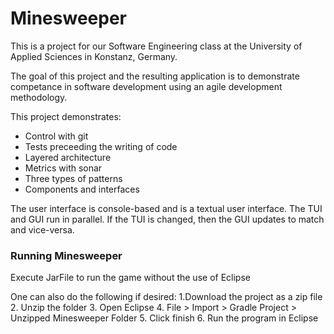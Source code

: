 # Minesweeper
This is a project for our Software Engineering class at the University of Applied Sciences in Konstanz, Germany.

The goal of this project and the resulting application is to demonstrate competance in software development using an agile development methodology.

This project demonstrates:

* Control with git
* Tests preceeding the writing of code
* Layered architecture
* Metrics with sonar
* Three types of patterns
* Components and interfaces

The user interface is console-based and is a textual user interface. The TUI and GUI run in parallel. If the TUI is changed, then the GUI updates to match and vice-versa.

### Running Minesweeper

Execute JarFile to run the game without the use of Eclipse

One can also do the following if desired:
1.Download the project as a zip file
2. Unzip the folder
3. Open Eclipse
4. File > Import > Gradle Project > Unzipped Minesweeper Folder
5. Click finish
6. Run the program in Eclipse

